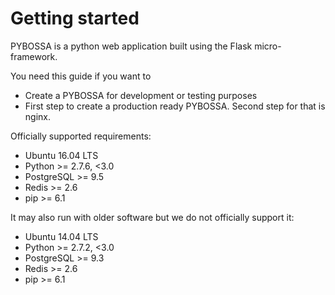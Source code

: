 # Getting started

PYBOSSA is a python web application built using the Flask
micro-framework.

You need this guide if you want to

- Create a PYBOSSA for development or testing purposes
- First step to create a production ready PYBOSSA. Second step for
  that is nginx.

Officially supported requirements:

- Ubuntu 16.04 LTS
- Python >= 2.7.6, <3.0
- PostgreSQL >= 9.5
- Redis >= 2.6
- pip >= 6.1

It may also run with older software but we do not officially support it:

- Ubuntu 14.04 LTS
- Python >= 2.7.2, <3.0
- PostgreSQL >= 9.3
- Redis >= 2.6
- pip >= 6.1


